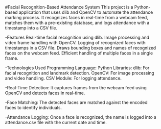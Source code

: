 #Facial Recognition-Based Attendance System
This project is a Python-based application that uses dlib and OpenCV to automate the attendance marking process. It recognizes faces in real-time from a webcam feed, matches them with a pre-existing database, and logs attendance with a timestamp into a CSV file.

-Features
Real-time facial recognition using dlib.
Image processing and video frame handling with OpenCV.
Logging of recognized faces with timestamps in a CSV file.
Draws bounding boxes and names of recognized faces on the webcam feed.
Efficient handling of multiple faces in a single frame.

-Technologies Used
Programming Language: Python
Libraries:
dlib: For facial recognition and landmark detection.
OpenCV: For image processing and video handling.
CSV Module: For logging attendance.

-Real-Time Detection:
It captures frames from the webcam feed using OpenCV and detects faces in real-time.

-Face Matching:
The detected faces are matched against the encoded faces to identify individuals.

-Attendance Logging:
Once a face is recognized, the name is logged into a attendance.csv file with the current date and time.

